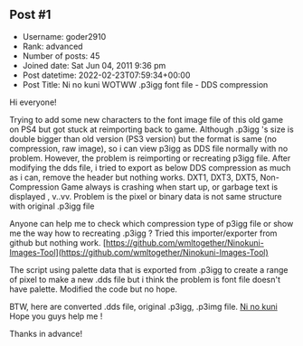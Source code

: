 ## Post #1
- Username: goder2910
- Rank: advanced
- Number of posts: 45
- Joined date: Sat Jun 04, 2011 9:36 pm
- Post datetime: 2022-02-23T07:59:34+00:00
- Post Title: Ni no kuni WOTWW .p3igg font file - DDS compression

Hi everyone!

Trying to add some new characters to the font image file of this old game on PS4 but got stuck at reimporting back to game.
Although .p3igg 's size is double bigger than old version (PS3 version) but the format is same (no compression, raw image), so i can view p3igg as DDS file normally with no problem. 
However, the problem is reimporting or recreating p3igg file.
After modifying the dds file, i tried to export as below DDS compression as much as i can, remove the header but nothing works.
DXT1, DXT3, DXT5, Non-Compression
Game always is crashing when start up, or garbage text is displayed , v..vv.
Problem is the pixel or binary data is not same structure with original .p3igg file

Anyone can help me to check which compression type of p3igg file or show me the way how to recreating .p3igg ?
Tried this importer/exporter from github but nothing work.
[https://github.com/wmltogether/Ninokuni-Images-Tool](https://github.com/wmltogether/Ninokuni-Images-Tool)

The script using palette data that is exported from .p3igg to create a range of pixel to make a new .dds file but i think the problem is font file doesn't have palette.
Modified the code but no hope.

BTW, here are converted .dds file, original .p3igg, .p3img file.
[Ni no kuni](https://www.mediafire.com/file/qwxp1ny1zemc0tz/NinoKuniRemastered_fontfile.rar/file)
Hope you guys help me !

Thanks in advance!
